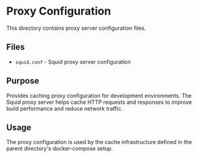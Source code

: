 # Proxy Configuration

This directory contains proxy server configuration files.

## Files

- `squid.conf` - Squid proxy server configuration

## Purpose

Provides caching proxy configuration for development environments. The Squid proxy server helps cache HTTP requests and responses to improve build performance and reduce network traffic.

## Usage

The proxy configuration is used by the cache infrastructure defined in the parent directory's docker-compose setup.